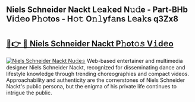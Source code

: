 ## Niels Schneider Nackt L𝚎a𝚔ed N𝚞𝚍e - Part-BHb Vi𝚍𝚎o P𝚑𝚘tos - H𝚘𝚝 O𝚗𝚕yf𝚊ns L𝚎a𝚔s q3Zx8

# <h2><a href="http://kf47kk6.oniu.top/?m=Niels+Schneider+Nackt">🔗👉 🔴 Niels Schneider Nackt P𝚑ot𝚘𝚜 V𝚒d𝚎o</a></h2>

[![Niels Schneider Nackt Nu𝚍e𝚜](https://i.imgur.com/0qMVB7G.gif)](http://kf47kk6.oniu.top/?m=Niels+Schneider+Nackt)
Web-based entertainer and multimedia designer Niels Schneider Nackt, recognized for disseminating dance and lifestyle knowledge through trending choreographies and compact videos. Approachability and authenticity are the cornerstones of Niels Schneider Nackt's public persona, but the enigma of his private life continues to intrigue the public.  
